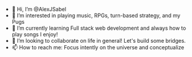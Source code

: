 - 👋 Hi, I’m @AlexJSabel
- 👀 I’m interested in playing music, RPGs, turn-based strategy, and my Pugs
- 🌱 I’m currently learning Full stack web development and always how to play songs I enjoy!
- 💞️ I’m looking to collaborate on life in general! Let's build some bridges.
- 📫 How to reach me: Focus intently on the universe and conceptualize 

<!---
AlexJSabel/AlexJSabel is a ✨ special ✨ repository because its `README.md` (this file) appears on your GitHub profile.
You can click the Preview link to take a look at your changes.
--->
